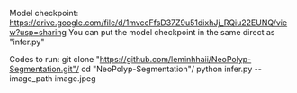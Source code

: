 Model checkpoint: https://drive.google.com/file/d/1mvccFfsD37Z9u51dixhJj_RQiu22EUNQ/view?usp=sharing
You can put the model checkpoint in the same direct as "infer.py"


Codes to run:
git clone "https://github.com/leminhhaii/NeoPolyp-Segmentation.git"/
cd "NeoPolyp-Segmentation"/
python infer.py --image_path image.jpeg
